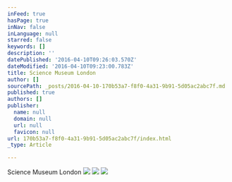```yaml
---
inFeed: true
hasPage: true
inNav: false
inLanguage: null
starred: false
keywords: []
description: ''
datePublished: '2016-04-10T09:26:03.570Z'
dateModified: '2016-04-10T09:23:00.783Z'
title: Science Museum London
author: []
sourcePath: _posts/2016-04-10-170b53a7-f8f0-4a31-9b91-5d05ac2abc7f.md
published: true
authors: []
publisher:
  name: null
  domain: null
  url: null
  favicon: null
url: 170b53a7-f8f0-4a31-9b91-5d05ac2abc7f/index.html
_type: Article

---
```

Science Museum London
![](https://the-grid-user-content.s3-us-west-2.amazonaws.com/230c2f82-2038-4de0-af88-8f3bc91e4af3.jpg)
![](https://the-grid-user-content.s3-us-west-2.amazonaws.com/79c53ef9-e645-4a44-a604-54592f927a00.jpg)
![](https://the-grid-user-content.s3-us-west-2.amazonaws.com/d7d9891b-7336-4dbc-a3b4-2017f3eac73c.jpg)